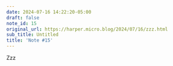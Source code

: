```yaml
---
date: 2024-07-16 14:22:20-05:00
draft: false
note_id: 15
original_url: https://harper.micro.blog/2024/07/16/zzz.html
sub_title: Untitled
title: 'Note #15'
---
```


Zzz